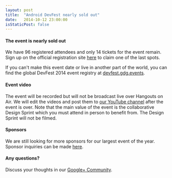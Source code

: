 ```yaml
---
layout: post
title:  "Android DevFest nearly sold out"
date:   2014-10-12 23:00:00
isStaticPost: false
---
```


#### The event is nearly sold out

We have 96 registered attendees and only 14 tickets for the event remain. Sign up on the official registration site 
<a href="http://www.meetup.com/GDGSpaceCoast/events/208445302/">here</a> to claim one of the last spots.

If you can't make this event date or live in another part of the world, you can find the global DevFest 2014 event
registry at <a href="http://devfest.gdg.events/">devfest.gdg.events</a>.

#### Event video

The event will be recorded but will not be broadcast live over Hangouts on Air. We will edit the videos and post them
to <a href="http://www.youtube.com/channel/UCkiYHK3IZMk5XsYZ626b9Rw">our YouTube channel</a> after the event is over. 
Note that the main value of the event is the collaborative Design Sprint which
you must attend in person to benefit from. The Design Sprint will not be filmed.

#### Sponsors

We are still looking for more sponsors for our largest event of the year. Sponsor inquiries can be made 
<a href="https://docs.google.com/forms/d/1H3lMjgsrccU1PXCzLKvSzGU6eBmrdZJ8B976tJmYfCk/viewform?usp=send_form">here</a>.

#### Any questions? 
Discuss your thoughts in our <a href="https://plus.google.com/communities/102090770044888811148">Google+ Community</a>.